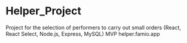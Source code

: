 # Helper_Project
Project for the selection of performers to carry out small orders (React, React Select, Node.js, Express, MySQL)
MVP helper.famio.app
